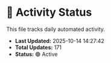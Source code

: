 # 🤖 Activity Status

This file tracks daily automated activity.

- **Last Updated:** 2025-10-14 14:27:42
- **Total Updates:** 171
- **Status:** 🟢 Active

